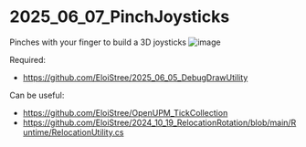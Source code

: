# 2025_06_07_PinchJoysticks
Pinches with your finger to build a 3D joysticks
![image](https://github.com/user-attachments/assets/31fe3cd6-dc91-4b3b-b067-9ee8bbabf430)

Required:
- https://github.com/EloiStree/2025_06_05_DebugDrawUtility

Can be useful:
- https://github.com/EloiStree/OpenUPM_TickCollection
- https://github.com/EloiStree/2024_10_19_RelocationRotation/blob/main/Runtime/RelocationUtility.cs
